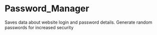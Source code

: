 # Password_Manager
Saves data about website login and password details. Generate random passwords for increased security
